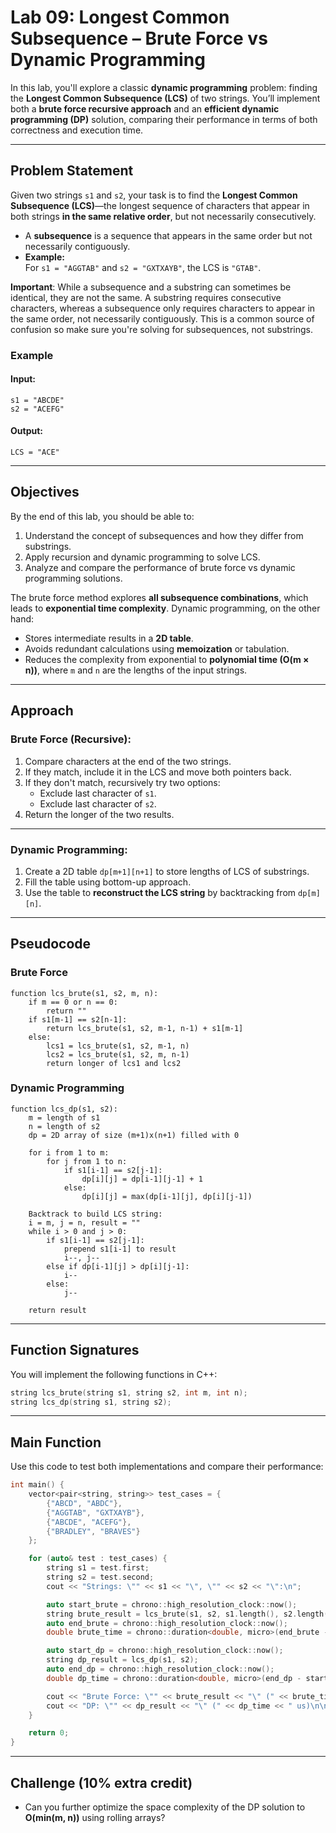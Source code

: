 
# **Lab 09: Longest Common Subsequence – Brute Force vs Dynamic Programming**

In this lab, you'll explore a classic **dynamic programming** problem: finding the **Longest Common Subsequence (LCS)** of two strings. You’ll implement both a **brute force recursive approach** and an **efficient dynamic programming (DP)** solution, comparing their performance in terms of both correctness and execution time.

---

## **Problem Statement**

Given two strings `s1` and `s2`, your task is to find the **Longest Common Subsequence (LCS)**—the longest sequence of characters that appear in both strings **in the same relative order**, but not necessarily consecutively.


- A **subsequence** is a sequence that appears in the same order but not necessarily contiguously.
- **Example:**  
  For `s1 = "AGGTAB"` and `s2 = "GXTXAYB"`, the LCS is `"GTAB"`.

**Important**: While a subsequence and a substring can sometimes be identical, they are not the same. A substring requires consecutive characters, whereas a subsequence only requires characters to appear in the same order, not necessarily contiguously. This is a common source of confusion so make sure you're solving for subsequences, not substrings.

### **Example**

#### **Input:**
```
s1 = "ABCDE"
s2 = "ACEFG"
```

#### **Output:**
```
LCS = "ACE"
```

---

## **Objectives**

By the end of this lab, you should be able to:

1. Understand the concept of subsequences and how they differ from substrings.
2. Apply recursion and dynamic programming to solve LCS.
3. Analyze and compare the performance of brute force vs dynamic programming solutions.


The brute force method explores **all subsequence combinations**, which leads to **exponential time complexity**. Dynamic programming, on the other hand:

- Stores intermediate results in a **2D table**.
- Avoids redundant calculations using **memoization** or tabulation.
- Reduces the complexity from exponential to **polynomial time (O(m × n))**, where `m` and `n` are the lengths of the input strings.

---

## **Approach**

### **Brute Force (Recursive):**

1. Compare characters at the end of the two strings.
2. If they match, include it in the LCS and move both pointers back.
3. If they don't match, recursively try two options:
   - Exclude last character of `s1`.
   - Exclude last character of `s2`.
4. Return the longer of the two results.

---

### **Dynamic Programming:**

1. Create a 2D table `dp[m+1][n+1]` to store lengths of LCS of substrings.
2. Fill the table using bottom-up approach.
3. Use the table to **reconstruct the LCS string** by backtracking from `dp[m][n]`.

---

## **Pseudocode**

### **Brute Force**
```
function lcs_brute(s1, s2, m, n):
    if m == 0 or n == 0:
        return ""
    if s1[m-1] == s2[n-1]:
        return lcs_brute(s1, s2, m-1, n-1) + s1[m-1]
    else:
        lcs1 = lcs_brute(s1, s2, m-1, n)
        lcs2 = lcs_brute(s1, s2, m, n-1)
        return longer of lcs1 and lcs2
```

### **Dynamic Programming**
```
function lcs_dp(s1, s2):
    m = length of s1
    n = length of s2
    dp = 2D array of size (m+1)x(n+1) filled with 0

    for i from 1 to m:
        for j from 1 to n:
            if s1[i-1] == s2[j-1]:
                dp[i][j] = dp[i-1][j-1] + 1
            else:
                dp[i][j] = max(dp[i-1][j], dp[i][j-1])

    Backtrack to build LCS string:
    i = m, j = n, result = ""
    while i > 0 and j > 0:
        if s1[i-1] == s2[j-1]:
            prepend s1[i-1] to result
            i--, j--
        else if dp[i-1][j] > dp[i][j-1]:
            i--
        else:
            j--

    return result
```

---

## **Function Signatures**

You will implement the following functions in C++:

```cpp
string lcs_brute(string s1, string s2, int m, int n);
string lcs_dp(string s1, string s2);
```

---

## **Main Function**

Use this code to test both implementations and compare their performance:

```cpp
int main() {
    vector<pair<string, string>> test_cases = {
        {"ABCD", "ABDC"},
        {"AGGTAB", "GXTXAYB"},
        {"ABCDE", "ACEFG"},
        {"BRADLEY", "BRAVES"}
    };

    for (auto& test : test_cases) {
        string s1 = test.first;
        string s2 = test.second;
        cout << "Strings: \"" << s1 << "\", \"" << s2 << "\":\n";

        auto start_brute = chrono::high_resolution_clock::now();
        string brute_result = lcs_brute(s1, s2, s1.length(), s2.length());
        auto end_brute = chrono::high_resolution_clock::now();
        double brute_time = chrono::duration<double, micro>(end_brute - start_brute).count();

        auto start_dp = chrono::high_resolution_clock::now();
        string dp_result = lcs_dp(s1, s2);
        auto end_dp = chrono::high_resolution_clock::now();
        double dp_time = chrono::duration<double, micro>(end_dp - start_dp).count();

        cout << "Brute Force: \"" << brute_result << "\" (" << brute_time << " us)\n";
        cout << "DP: \"" << dp_result << "\" (" << dp_time << " us)\n\n";
    }

    return 0;
}
```

---

## **Challenge (10% extra credit)**

- Can you further optimize the space complexity of the DP solution to **O(min(m, n))** using rolling arrays?
